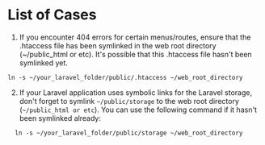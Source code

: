 # List of Cases

1. If you encounter 404 errors for certain menus/routes, ensure that the .htaccess file has been symlinked in the web root directory (~/public_html or etc). It's possible that this .htaccess file hasn't been symlinked yet.

```
ln -s ~/your_laravel_folder/public/.htaccess ~/web_root_directory
```
2. If your Laravel application uses symbolic links for the Laravel storage, don't forget to symlink `~/public/storage` to the web root directory (`~/public_html or etc`). You can use the following command if it hasn't been symlinked already:

```
  ln -s ~/your_laravel_folder/public/storage ~/web_root_directory
```
